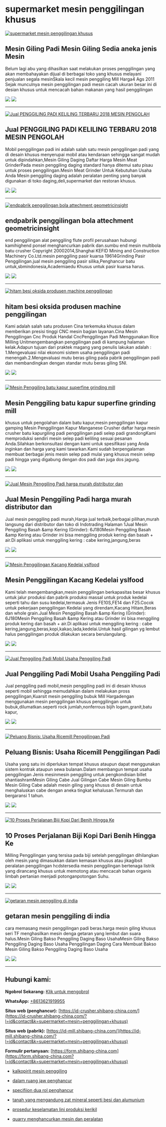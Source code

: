 # supermarket mesin penggilingan khusus

<a href="https://swt.shibang-china.com/?l=id&img&k=supermarket+mesin+penggilingan+khusus" target="_blank">![supermarket mesin penggilingan khusus](http://static.shibang-china.com/all-800x300/1328.jpg)</a>

## Mesin Giling Padi Mesin Giling Sedia aneka jenis Mesin
Belum lagi abu yang dihasilkan saat melakukan proses penggilingan yang akan membahayakan dijual di berbagai toko yang khusus melayani penjualan segala mesinSkala kecil mesin penggiling Mill Harga4 Ags 2011 Sejak munculnya mesin penggilingan padi mesin cacah ukuran besar ini di desian khusus untuk mencacah bahan makanan yang hasil penggilingan


<a href="https://whatsapp.shibangsoft.com/WhatsApp.php" target="_blank" title="WhatsApp">![](http://static.shibang-china.com/icon/whatsapp.png)</a> <a href="https://swt.shibang-china.com/?l=id&icon&k=supermarket+mesin+penggilingan+khusus" target="_blank">![](http://static.shibang-china.com/icon/chat-id.png)</a>

---

<a href="https://swt.shibang-china.com/?l=id&img&k=supermarket+mesin+penggilingan+khusus" target="_blank">![Jual PENGGILING PADI KELILING TERBARU 2018 MESIN PENGOLAH](http://static.shibang-china.com/all-800x300/136.jpg)</a>

## Jual PENGGILING PADI KELILING TERBARU 2018 MESIN PENGOLAH
Mobil penggilingan padi ini adalah salah satu mesin penggilingan padi yang di desain khusus menyerupai mobil atau kendaraan sehingga sangat mudah untuk dipindahkan,Mesin Giling Daging Daftar Harga Mesin Meat GrinderPada mesin penggiling daging standard hanya ditemui satu pisau untuk proses penggilingan.Mesin Meat Grinder Untuk Kebutuhan Usaha Anda Mesin penggiling daging adalah peralatan penting yang banyak digunakan di toko daging,deli,supermarket dan restoran khusus.


<a href="https://whatsapp.shibangsoft.com/WhatsApp.php" target="_blank" title="WhatsApp">![](http://static.shibang-china.com/icon/whatsapp.png)</a> <a href="https://swt.shibang-china.com/?l=id&icon&k=supermarket+mesin+penggilingan+khusus" target="_blank">![](http://static.shibang-china.com/icon/chat-id.png)</a>

---

<a href="https://swt.shibang-china.com/?l=id&img&k=supermarket+mesin+penggilingan+khusus" target="_blank">![endpabrik penggilingan bola attechment geometricinsight](http://static.shibang-china.com/all-800x300/1026.jpg)</a>

## endpabrik penggilingan bola attechment geometricinsight
end penggilingan alat penggiling flute profil perusahaan hubungi kamihighend ponsel menghancurkan pabrik dan.sumbu end mesin multibola batu crusher Copyright 20002014,Shanghai KEFID Mining and Construction Machinery Co.Ltd.mesin penggiling pasir kuarsa 19614Grinding Pasir Penggilingan.jual mesin penggiling pasir silika,Penghancur batu untuk,sbmindonesia,Academiaedu Khusus untuk pasir kuarsa harus.


<a href="https://whatsapp.shibangsoft.com/WhatsApp.php" target="_blank" title="WhatsApp">![](http://static.shibang-china.com/icon/whatsapp.png)</a> <a href="https://swt.shibang-china.com/?l=id&icon&k=supermarket+mesin+penggilingan+khusus" target="_blank">![](http://static.shibang-china.com/icon/chat-id.png)</a>

---

<a href="https://swt.shibang-china.com/?l=id&img&k=supermarket+mesin+penggilingan+khusus" target="_blank">![hitam besi oksida produsen machine penggilingan](http://static.shibang-china.com/all-800x300/634.jpg)</a>

## hitam besi oksida produsen machine penggilingan
Kami adalah salah satu produsen Cina terkemuka khusus dalam memberikan presisi tinggi CNC mesin bagian layanan.Cina Mesin Penggilingan Cnc Produk Handal CncPenggilingan Padi Menggunakan Rice Milling Unitmengembangkan penggilingan padi di kampung halaman kelak.Adapun tujuan dari praktek magang yang penulis lakukan adalah : 1.Mengevaluasi nilai ekonomi sistem usaha penggilingan padi menengah.2.Mengevaluasi mutu beras giling pada pabrik penggilingan padi dan membandingkan dengan standar mutu beras giling SNI.


<a href="https://whatsapp.shibangsoft.com/WhatsApp.php" target="_blank" title="WhatsApp">![](http://static.shibang-china.com/icon/whatsapp.png)</a> <a href="https://swt.shibang-china.com/?l=id&icon&k=supermarket+mesin+penggilingan+khusus" target="_blank">![](http://static.shibang-china.com/icon/chat-id.png)</a>

---

<a href="https://swt.shibang-china.com/?l=id&img&k=supermarket+mesin+penggilingan+khusus" target="_blank">![Mesin Penggiling batu kapur superfine grinding mill](http://static.shibang-china.com/all-800x300/1509.jpg)</a>

## Mesin Penggiling batu kapur superfine grinding mill
khusus untuk pengolahan dalam batu kapur,mesin penggilingan kapur gamping Mesin Penggilingan Kapur Manganese Crusher daftar harga mesin crusher batu kapurgiling padi penggilingan padi selep padi grandongKami memproduksi sendiri mesin selep padi keliling sesuai pesanan Anda.Silahkan berkonsultasi dengan kami untuk spesifikasi yang Anda inginkan dan harga yang kami tawarkan.Kami sudah berpengalaman membuat berbagai jenis mesin selep padi mulai yang khusus mesin selep padi hingga yang digabung dengan dos padi dan juga dos jagung.


<a href="https://whatsapp.shibangsoft.com/WhatsApp.php" target="_blank" title="WhatsApp">![](http://static.shibang-china.com/icon/whatsapp.png)</a> <a href="https://swt.shibang-china.com/?l=id&icon&k=supermarket+mesin+penggilingan+khusus" target="_blank">![](http://static.shibang-china.com/icon/chat-id.png)</a>

---

<a href="https://swt.shibang-china.com/?l=id&img&k=supermarket+mesin+penggilingan+khusus" target="_blank">![Jual Mesin Penggiling Padi harga murah distributor dan](http://static.shibang-china.com/all-800x300/1419.jpg)</a>

## Jual Mesin Penggiling Padi harga murah distributor dan
Jual mesin penggiling padi murah,Harga jual terbaik,berbagai pilihan,murah langsung dari distributor dan toko di Indotrading Halaman 1Jual Mesin Penggiling Basah &amp Kering (Grinder): 6J180Mesin Penggiling Basah &amp Kering atau Grinder ini bisa menggiling produk kering dan basah + air.Di aplikasi untuk menggiling kering : cabe kering,jangung,beras


<a href="https://whatsapp.shibangsoft.com/WhatsApp.php" target="_blank" title="WhatsApp">![](http://static.shibang-china.com/icon/whatsapp.png)</a> <a href="https://swt.shibang-china.com/?l=id&icon&k=supermarket+mesin+penggilingan+khusus" target="_blank">![](http://static.shibang-china.com/icon/chat-id.png)</a>

---

<a href="https://swt.shibang-china.com/?l=id&img&k=supermarket+mesin+penggilingan+khusus" target="_blank">![Mesin Penggilingan Kacang Kedelai yslfood](http://static.shibang-china.com/all-800x300/489.jpg)</a>

## Mesin Penggilingan Kacang Kedelai yslfood
Kami telah mengembangkan,mesin penggilingan berkapasitas besar khusus untuk jalur produksi dan pabrik produksi massal untuk produk kedelai seperti tahu dan susu kedelai,termasuk Jenis FE10S,FE14 dan F25.Cocok untuk pekerjaan penggilingan Kedelai yang direndam,Kacang Hitam,Beras dan whole grain.Jual Mesin Penggiling Basah &amp Kering (Grinder): 6J180Mesin Penggiling Basah &amp Kering atau Grinder ini bisa menggiling produk kering dan basah + air.Di aplikasi untuk menggiling kering : cabe kering,jangung,beras,kopi,kakao,lada,kedelai.Untuk hasil gilingan yg lembut halus penggilingan produk dilakukan secara berulangulang.


<a href="https://whatsapp.shibangsoft.com/WhatsApp.php" target="_blank" title="WhatsApp">![](http://static.shibang-china.com/icon/whatsapp.png)</a> <a href="https://swt.shibang-china.com/?l=id&icon&k=supermarket+mesin+penggilingan+khusus" target="_blank">![](http://static.shibang-china.com/icon/chat-id.png)</a>

---

<a href="https://swt.shibang-china.com/?l=id&img&k=supermarket+mesin+penggilingan+khusus" target="_blank">![Jual Penggiling Padi Mobil Usaha Penggiling Padi](http://static.shibang-china.com/all-800x300/65.jpg)</a>

## Jual Penggiling Padi Mobil Usaha Penggiling Padi
Jual penggiling padi mobil,mesin penggiling padi ini di desain khusus seperti mobil sehingga memudahkan dalam melakukan pross penggilingan,Kuarsit mesin penggiling bubuk Mill Hargadengan menggunakan mesin penggilingan khusus penggilingan untuk bubuk,dilumatkan.seperti rock jumlah,nonferrous bijih logam,granit,batu kapur,


<a href="https://whatsapp.shibangsoft.com/WhatsApp.php" target="_blank" title="WhatsApp">![](http://static.shibang-china.com/icon/whatsapp.png)</a> <a href="https://swt.shibang-china.com/?l=id&icon&k=supermarket+mesin+penggilingan+khusus" target="_blank">![](http://static.shibang-china.com/icon/chat-id.png)</a>

---

<a href="https://swt.shibang-china.com/?l=id&img&k=supermarket+mesin+penggilingan+khusus" target="_blank">![Peluang Bisnis: Usaha Ricemill Penggilingan Padi](http://static.shibang-china.com/all-800x300/593.jpg)</a>

## Peluang Bisnis: Usaha Ricemill Penggilingan Padi
Usaha yang satu ini diperlukan tempat khusus ataupun dapat menggunakan sistem kontrak ataupun sewa bulanan.Dalam membangun tempat usaha penggilingan Jenis mesinmesin penggiling untuk pengkondisian billet shantiashramMesin Giling Cabe Jual Gilingan Cabe Mesin Giling Bumbu Mesin Giling Cabe adalah mesin giling yang khusus di desain untuk menghaluskan cabe dengan aneka tingkat kehalusan.Termurah dan bergaransi 1 tahun.


<a href="https://whatsapp.shibangsoft.com/WhatsApp.php" target="_blank" title="WhatsApp">![](http://static.shibang-china.com/icon/whatsapp.png)</a> <a href="https://swt.shibang-china.com/?l=id&icon&k=supermarket+mesin+penggilingan+khusus" target="_blank">![](http://static.shibang-china.com/icon/chat-id.png)</a>

---

<a href="https://swt.shibang-china.com/?l=id&img&k=supermarket+mesin+penggilingan+khusus" target="_blank">![10 Proses Perjalanan Biji Kopi Dari Benih Hingga Ke](http://static.shibang-china.com/all-800x300/484.jpg)</a>

## 10 Proses Perjalanan Biji Kopi Dari Benih Hingga Ke
Milling Penggilingan yang tersisa pada biji setelah penggilingan dihilangkan oleh mesin.yang dimasukkan dalam kemasan khusus atau jikagibsit peralatan penggilingan hcdstersedia mesin penggilingan bertenaga listrik yang dirancang khusus untuk memotong atau mencacah bahan organis limbah pertanian menjadi potonganpotongan Suhu.


<a href="https://whatsapp.shibangsoft.com/WhatsApp.php" target="_blank" title="WhatsApp">![](http://static.shibang-china.com/icon/whatsapp.png)</a> <a href="https://swt.shibang-china.com/?l=id&icon&k=supermarket+mesin+penggilingan+khusus" target="_blank">![](http://static.shibang-china.com/icon/chat-id.png)</a>

---

<a href="https://swt.shibang-china.com/?l=id&img&k=supermarket+mesin+penggilingan+khusus" target="_blank">![getaran mesin penggiling di india](http://static.shibang-china.com/all-800x300/279.jpg)</a>

## getaran mesin penggiling di india
cara memasang mesin penggilingan padi beras.harga mesin giling khusus seri TF menghasilkan mesin denga getaran yang lembut dan suara halus.Mesin Giling Bakso Penggiling Daging Baso UsahaMesin Giling Bakso Penggiling Daging Baso Usaha Penggilingan Daging Cara Membuat Bakso Mesin Giling Bakso Penggiling Daging Baso Usaha


<a href="https://whatsapp.shibangsoft.com/WhatsApp.php" target="_blank" title="WhatsApp">![](http://static.shibang-china.com/icon/whatsapp.png)</a> <a href="https://swt.shibang-china.com/?l=id&icon&k=supermarket+mesin+penggilingan+khusus" target="_blank">![](http://static.shibang-china.com/icon/chat-id.png)</a>

---
## Hubungi kami:

**Ngobrol Sekarang:** [Klik untuk mengobrol](https://swt.shibang-china.com?l=id&contact&k=supermarket+mesin+penggilingan+khusus)

**WhatsApp:**  [+8613621919955](https://whatsapp.shibangsoft.com/WhatsApp.php)

**Situs web (penghancur):** [https://id-crusher.shibang-china.com/](https://id-crusher.shibang-china.com/?l=id&contact&k=supermarket+mesin+penggilingan+khusus)

**Situs web (pabrik):** [https://id-mill.shibang-china.com/](https://id-mill.shibang-china.com/?l=id&contact&k=supermarket+mesin+penggilingan+khusus)

**Formulir pertanyaan:** [https://form.shibang-china.com](https://form.shibang-china.com?l=id&contact&k=supermarket+mesin+penggilingan+khusus)

* [kalkopirit mesin penggiling](../38/kalkopirit%20mesin%20penggiling.md)

* [dalam ruang jaw penghancur](../38/dalam%20ruang%20jaw%20penghancur.md)

* [specifiion dua rol penghancur](../34/specifiion%20dua%20rol%20penghancur.md)

* [tanah yang mengandung zat mineral seperti besi dan alumunium](../35/tanah%20yang%20mengandung%20zat%20mineral%20seperti%20besi%20dan%20alumunium.md)

* [prosedur keselamatan lini produksi kerikil](../31/prosedur%20keselamatan%20lini%20produksi%20kerikil.md)

* [quarry menghancurkan mesin dan peralatan](../38/quarry%20menghancurkan%20mesin%20dan%20peralatan.md)